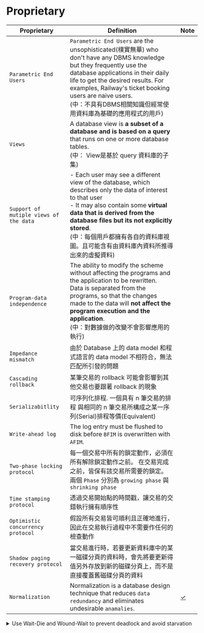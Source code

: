 # Proprietary 
| Proprietary | Definition | Note |
|-|-|-|
| `Parametric End Users` | `Parametric End Users` are the unsophisticated(樸實無華) who don't have any DBMS knowledge but they frequently use the database applications in their daily life to get the desired results. For examples, Railway's ticket booking users are naive users. </br>(中：不具有DBMS相關知識但經常使用資料庫為基礎的應用程式的用戶) |
| `Views` | A database view is **a subset of a database and is based on a query** that runs on one or more database tables. </br> (中： View是基於 query 資料庫的子集) |
| `Support of mutiple views of the data` | - Each user may see a different view of the database, which describes only the data of interest to that user </br> - It may also contain some **virtual data that is derived from the database files but its not explicitly stored**. </br> (中：每個用戶都擁有各自的資料庫視圖。且可能含有由資料庫內資料所推導出來的虛擬資料) |
| `Program-data independence` | The ability to modify the scheme without affecting the programs and the application to be rewritten. </br> Data is separated from the programs, so that the changes made to the data will **not affect the program execution and the application**. </br> (中：對數據做的改變不會影響應用的執行) |
| `Impedance mismatch` | 由於 Database 上的 data model 和程式語言的 data model 不相符合，無法 匹配所引發的問題 |
| `Cascading rollback` | 某筆交易的 rollback 可能會影響到其他交易也要跟著 rollback 的現象 |
| `Serializabitlity` | 可序列化排程. 一個具有 n 筆交易的排程 與相同的 n 筆交易所構成之某一序列(Serial)排程等價(Equivalent) |
| `Write-ahead log` | The log entry must be flushed to disk before `BFIM` is overwritten with `AFIM`. |
| `Two-phase locking protocol` | 每一個交易中所有的鎖定動作，必須在所有解除鎖定動作之前。 在交易完成之前，皆保有該交易所需要的鎖定。 兩個 `Phase` 分別為 `growing phase` 與 `shrinking phase` |
| `Time stamping protocol` | 透過交易開始點的時間戳，讓交易的交錯執行擁有順序性 |
| `Optimistic concurrency protocol` | 假設所有交易皆可順利且正確地進行，因此在交易執行過程中不需要作任何的檢查動作 |
| `Shadow paging recovery protocol` | 當交易進行時，若要更新資料庫中的某一磁碟分頁的資料時，會先將要更新得值另外存放到新的磁碟分頁上，而不是直接覆蓋舊磁碟分頁的資料 |
| `Normalization`| Normalization is a database design technique that reduces `data redundancy` and eliminates undesirable `anamalies`. | [✓](./normalization.md) | 


<details><summary>Use Wait-Die and Wound-Wait to prevent deadlock and avoid starvation </summary>

### Use `Wait-die` and `Wound-wait` to prevent `deadlock` and avoid `starvation`
| Proprietary | Definition |
|-|-|
| `Deadlock` | It's an undesired situation in which two or more transactions have to wait indefinitely for each other in order to get terminated, but none of the transactions is willing to give up the allocated CPU and memory resources that the other one needs. |
| `Starvation` | `Starvation` occurs if a process is `indefinitely postponed`. This may happen if the process requires a resource for execution that it is never alloted or if the process is never provided the processor for some reason. |
| `Wait-Die` | 較早進入的交易可等待，較晚進入的交易被撤回。 <br> 假設 ${TS}_1 < {TS}_2$，表示 ${TS}_1$ 是發生在 ${TS}_2$ 之前，那麼當 ${TS}_1$ 要使用 ${TS}_2$ 已經鎖定的資料時，則允許 ${TS}_1$ 繼續等待。 相反的，假設 ${TS}_2$ 要 ${TS}_1$ 已經鎖定的資料時，則 $TS_2$ 必須立即中止執行而死亡，之後再以相同的交易時間戳重新啟動執行以避免`Starvation`問題產生。 |
| `Wound-Wait` | 較早進入的交易可搶較晚進入交易之資源，而較晚進入的交易則需等待。 <br>  假設 ${TS}_1 < {TS}_2$，表示 ${TS}_1$ 是發生在 ${TS}_2$ 之前。則 ${TS}_1$ 要使用 ${TS}_2$ 鎖定的資料時，則${TS}_2$ 必須立即中止執行，而後再以相同時間戳重新啟動執行，從而避免 `Starvation` 產生。相反地，假設 ${TS}_2$ 要使用 ${TS}_1$ 已經鎖定的資料時，則 ${TS_2}$ 必須繼續等待 |
</details>


